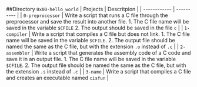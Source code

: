 ##Directory `0x00-hello_world`
| Projects | Descritpion |
| ------------ | ---------- |
| `0-preprocessor` | Write a script that runs a C file through the preprocessor and save the result into another file. 1. The C file name will be saved in the variable `$CFILE` 2. The output should be saved in the file `c` |
| `1-compiler` | Write a script that compiles a C file but does not link. 1. The C file name will be saved in the variable `$CFILE`. 2. The output file should be named the same as the C file, but with the extension `.o` instead of `.c` |
| `2-assembler` | Write a script that generates the assembly code of a C code and save it in an output file. 1. The C file name will be saved in the variable `$CFILE`. 2. The output file should be named the same as the C file, but with the extension `.s` instead of `.c` |
| `3-name` | Write a script that compiles a C file and creates an executable named `cisfun` |
